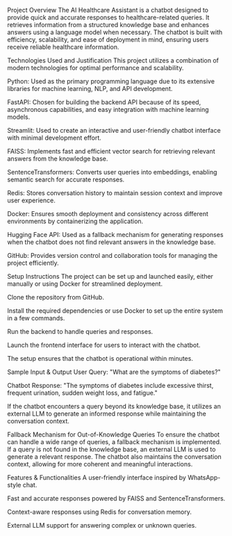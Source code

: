 Project Overview
The AI Healthcare Assistant is a chatbot designed to provide quick and accurate responses to healthcare-related queries. It retrieves information from a structured knowledge base and enhances answers using a language model when necessary. The chatbot is built with efficiency, scalability, and ease of deployment in mind, ensuring users receive reliable healthcare information.

Technologies Used and Justification
This project utilizes a combination of modern technologies for optimal performance and scalability.

Python: Used as the primary programming language due to its extensive libraries for machine learning, NLP, and API development.

FastAPI: Chosen for building the backend API because of its speed, asynchronous capabilities, and easy integration with machine learning models.

Streamlit: Used to create an interactive and user-friendly chatbot interface with minimal development effort.

FAISS: Implements fast and efficient vector search for retrieving relevant answers from the knowledge base.

SentenceTransformers: Converts user queries into embeddings, enabling semantic search for accurate responses.

Redis: Stores conversation history to maintain session context and improve user experience.

Docker: Ensures smooth deployment and consistency across different environments by containerizing the application.

Hugging Face API: Used as a fallback mechanism for generating responses when the chatbot does not find relevant answers in the knowledge base.

GitHub: Provides version control and collaboration tools for managing the project efficiently.

Setup Instructions
The project can be set up and launched easily, either manually or using Docker for streamlined deployment.

Clone the repository from GitHub.

Install the required dependencies or use Docker to set up the entire system in a few commands.

Run the backend to handle queries and responses.

Launch the frontend interface for users to interact with the chatbot.

The setup ensures that the chatbot is operational within minutes.

Sample Input & Output
User Query:
"What are the symptoms of diabetes?"

Chatbot Response:
"The symptoms of diabetes include excessive thirst, frequent urination, sudden weight loss, and fatigue."

If the chatbot encounters a query beyond its knowledge base, it utilizes an external LLM to generate an informed response while maintaining the conversation context.

Fallback Mechanism for Out-of-Knowledge Queries
To ensure the chatbot can handle a wide range of queries, a fallback mechanism is implemented. If a query is not found in the knowledge base, an external LLM is used to generate a relevant response. The chatbot also maintains the conversation context, allowing for more coherent and meaningful interactions.

Features & Functionalities
A user-friendly interface inspired by WhatsApp-style chat.

Fast and accurate responses powered by FAISS and SentenceTransformers.

Context-aware responses using Redis for conversation memory.

External LLM support for answering complex or unknown queries.

